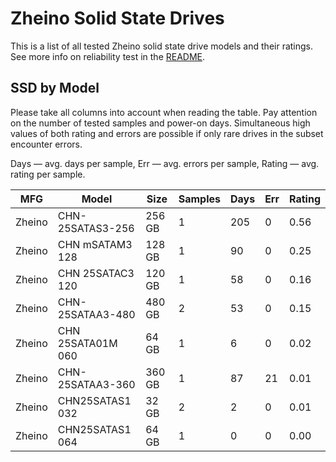 Zheino Solid State Drives
=========================

This is a list of all tested Zheino solid state drive models and their ratings. See
more info on reliability test in the [README](https://github.com/linuxhw/SMART).

SSD by Model
------------

Please take all columns into account when reading the table. Pay attention on the
number of tested samples and power-on days. Simultaneous high values of both rating
and errors are possible if only rare drives in the subset encounter errors.

Days   — avg. days per sample,
Err    — avg. errors per sample,
Rating — avg. rating per sample.

| MFG       | Model              | Size   | Samples | Days  | Err   | Rating |
|-----------|--------------------|--------|---------|-------|-------|--------|
| Zheino    | CHN-25SATAS3-256   | 256 GB | 1       | 205   | 0     | 0.56   |
| Zheino    | CHN mSATAM3 128    | 128 GB | 1       | 90    | 0     | 0.25   |
| Zheino    | CHN 25SATAC3 120   | 120 GB | 1       | 58    | 0     | 0.16   |
| Zheino    | CHN-25SATAA3-480   | 480 GB | 2       | 53    | 0     | 0.15   |
| Zheino    | CHN 25SATA01M 060  | 64 GB  | 1       | 6     | 0     | 0.02   |
| Zheino    | CHN-25SATAA3-360   | 360 GB | 1       | 87    | 21    | 0.01   |
| Zheino    | CHN25SATAS1 032    | 32 GB  | 2       | 2     | 0     | 0.01   |
| Zheino    | CHN25SATAS1 064    | 64 GB  | 1       | 0     | 0     | 0.00   |
